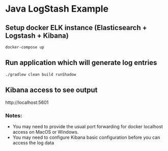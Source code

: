 # Java LogStash Example

## Setup docker ELK instance (Elasticsearch + Logstash + Kibana)
```
docker-compose up
```

## Run application which will generate log entries
```
./gradlew clean build runShadow
```


## Kibana access to see output

http://localhost:5601

### Notes: 
* You may need to provide the usual port forwarding for docker localhost access on MacOS or Windows.
* You may need to configure Kibana basic configuration before you can access the log data